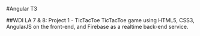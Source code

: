 #Angular T3

##WDI LA 7 & 8: Project 1 - TicTacToe
TicTacToe game using HTML5, CSS3, AngularJS on the front-end, and Firebase as a realtime back-end service.